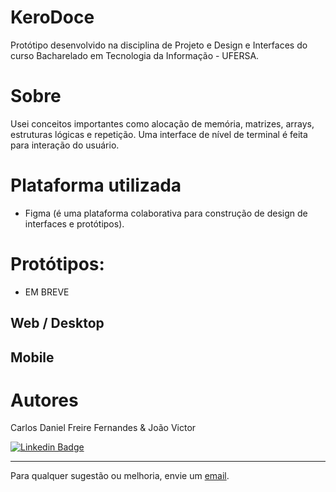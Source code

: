 # KeroDoce

Protótipo desenvolvido na disciplina de Projeto e Design e Interfaces do curso Bacharelado em Tecnologia da Informação - UFERSA.
 
# Sobre

Usei conceitos importantes como alocação de memória, matrizes, arrays, estruturas lógicas e repetição. Uma interface de nível de terminal é feita para interação do usuário.

# Plataforma utilizada
- Figma (é uma plataforma colaborativa para construção de design de interfaces e protótipos).

# Protótipos:
- EM BREVE 
## Web / Desktop

## Mobile

# Autores

Carlos Daniel Freire Fernandes & João Victor

[![Linkedin Badge](https://img.shields.io/badge/-Linkedin-blue?style=flat-square&logo=Linkedin&logoColor=white&link=https://www.linkedin.com/in/lpaulovt/)](https://www.linkedin.com/in/carlosdanielfernandes) 

---
Para qualquer sugestão ou melhoria, envie um [email](mailto:carloscdanield@gmail.com).
